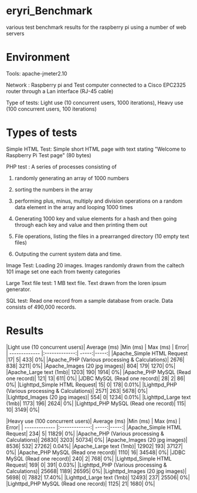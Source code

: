 eryri_Benchmark
===============

various test benchmark results for the raspberry pi using a number of web servers

Environment
==================
Tools: apache-jmeter2.10

Network : Raspberry pi and Test computer connected to a Cisco EPC2325 router through a Lan interface (RJ-45 cable)

Type of tests: Light use (10 concurrent users, 1000 iterations), Heavy use (100 concurrent users, 100 iterations)

Types of tests
===================
Simple HTML Test: Simple short HTML page with text stating "Welcome to Raspberry Pi Test page" (80 bytes) 

PHP test : A series of processes consisting of 

1. randomly generating an array of 1000 numbers 

2. sorting the numbers in the array

3. performing plus, minus, multiply and division operations on a random data element in the array and looping 1000 times

4. Generating 1000 key and value elements for a hash and then going through each key and value and then  printing them out

5. File operations, listing the files in a prearranged directory (10 empty text files)

6. Outputing the current system data and time.

Image Test: Loading 20 images. Images randomly drawn from the caltech 101 image set one each from twenty categories

Large Text file test: 1 MB text file. Text drawn from the loren ipsum generator.

SQL test: Read one record from a sample database from oracle. Data consists of 490,000 records.

Results
=============================

|Light use (10 concurrent users)|	Average (ms)	|Min (ms) |	Max (ms) |	Error|
| ------------- |:-------------:| -----:|-----:|
|Apache_Simple HTML Request	|17|	5|	433|	0%|
|Apache_PHP (Various processing & Calculations)|	2676|	838|	3211|	0%|
|Apache_Images (20 jpg images)|	804|	179|	1270|	0%|
|Apache_Large text (1mb)|	1203|	190|	1914|	0%|
|Apache_PHP MySQL (Read one record)|	121|	13|	611|	0%|
|JDBC MySQL (Read one record)|	28|	2|	86|	0%|
|Lighttpd_Simple HTML Request|	15|	0| 178|	0.01%|
|Lighttpd_PHP (Various processing & Calculations)|	2571|	263|	5678|	0%|
|Lighttpd_Images (20 jpg images)|	554|	0|	1234|	0.01%|
|Lighttpd_Large text (1mb)|	1173|	196|	2624|	0%|
|Lighttpd_PHP MySQL (Read one record)|	115|	10|	3149|	0%|
				
				
|Heavy use (100 concurrent users)|	Average (ms)	|Min (ms) |	Max (ms) |	Error|
| ------------- |:-------------:| -----:|-----:|
|Apache_Simple HTML Request|	234|	5|	11829|	0%|
|Apache_PHP (Various processing & Calculations)|	26830|	3203|	50734|	0%|
|Apache_Images (20 jpg images)|	8536|	532|	27262|	0.04%|
|Apache_Large text (1mb)|	12902|	193|	37127|	0%|
|Apache_PHP MySQL (Read one record)|	1110|	16|	34548|	0%|
|JDBC MySQL (Read one record)|	240|	2|	768|	0%|
|Lighttpd_Simple HTML Request|	169|	0|	391|	0.03%|
|Lighttpd_PHP (Various processing & Calculations)|	25668|	1189|	26595|	0%|
|Lighttpd_Images (20 jpg images)|	5698|	0|	7882|	17.40%|
|Lighttpd_Large text (1mb)|	12493|	237|	25506|	0%|
|Lighttpd_PHP MySQL (Read one record)|	1125|	21|	1680|	0%|


